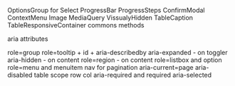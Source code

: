 OptionsGroup for Select
ProgressBar
ProgressSteps
ConfirmModal
ContextMenu
Image
MediaQuery
VissualyHidden
TableCaption
TableResponsiveContainer
commons methods

aria attributes

role=group
role=tooltip + id + aria-describedby
aria-expanded - on toggler
aria-hidden - on content
role=region - on content
role=listbox and option
role=menu and menuitem
nav for pagination
aria-current=page
aria-disabled
table scope row col
aria-required and required
aria-selected
